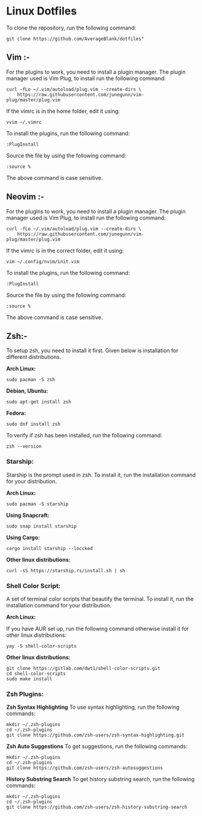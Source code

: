 # Linux Dotfiles

To clone the repository, run the following command:

```
git clone https://github.com/AverageBlank/dotfiles"
```

## Vim :-

For the plugins to work, you need to install a plugin manager. The plugin manager used is Vim Plug, to install run the following command:

```
curl -fLo ~/.vim/autoload/plug.vim --create-dirs \
    https://raw.githubusercontent.com/junegunn/vim-plug/master/plug.vim
```

If the vimrc is in the home folder, edit it using:

```
vvim ~/.vimrc
```

To install the plugins, run the following command:

```
:PlugInstall
```

Source the file by using the following command:

```
:source %
```

The above command is case sensitive.

## Neovim :-

For the plugins to work, you need to install a plugin manager. The plugin manager used is Vim Plug, to install run the following command:

```
curl -fLo ~/.vim/autoload/plug.vim --create-dirs \
    https://raw.githubusercontent.com/junegunn/vim-plug/master/plug.vim
```

If the vimrc is in the correct folder, edit it using:

```
vim ~/.config/nvim/init.vim
```

To install the plugins, run the following command:

```
:PlugInstall
```

Source the file by using the following command:

```
:source %
```

The above command is case sensitive.

## Zsh:-

To setup zsh, you need to install it first. Given below is installation for different distributions.

<b>Arch Linux:</b>

```
sudo pacman -S zsh
```

<b>Debian, Ubuntu:</b>

```
sudo apt-get install zsh
```

<b>Fedora:</b>

```
sudo dnf install zsh
```

To verify if zsh has been installed, run the following command:

```
zsh --version
```

### Starship:

Starship is the prompt used in zsh.
To install it, run the installation command for your distribution.

<b>Arch Linux:</b>

```
sudo pacman -S starship
```

<b>Using Snapcraft:</b>

```
sudo snap install starship
```

<b>Using Cargo:</b>

```
cargo install starship --loccked
```

<b>Other linux distributions: </b>

```
curl -sS https://starship.rs/install.sh | sh
```

### Shell Color Script:
A set of terminal color scripts that beautify the terminal.
To install it, run the installation command for your distribution.

<b>Arch Linux: </b>

If you have AUR set up, run the following command otherwise install it for other linux distributions:
```
yay -S shell-color-scripts
```
<b>Other linux distributions: </b>
```
git clone https://gitlab.com/dwt1/shell-color-scripts.git
cd shell-color-scripts
sudo make install
```

### Zsh Plugins:
<b>Zsh Syntax Highlighting</b>
To use syntax highlighting, run the following commands:

```
mkdir ~/.zsh-plugins
cd ~/.zsh-plugins
git clone https://github.com/zsh-users/zsh-syntax-highlighting.git
```

<b>Zsh Auto Suggestions</b>
To get suggestions, run the following commands:

```
mkdir ~/.zsh-plugins
cd ~/.zsh-plugins
git clone https://github.com/zsh-users/zsh-autosuggestions
```

<b>History Substring Search</b>
To get history substring search, run the following commands:

```
mkdir ~/.zsh-plugins
cd ~/.zsh-plugins
git clone https://github.com/zsh-users/zsh-history-substring-search
```